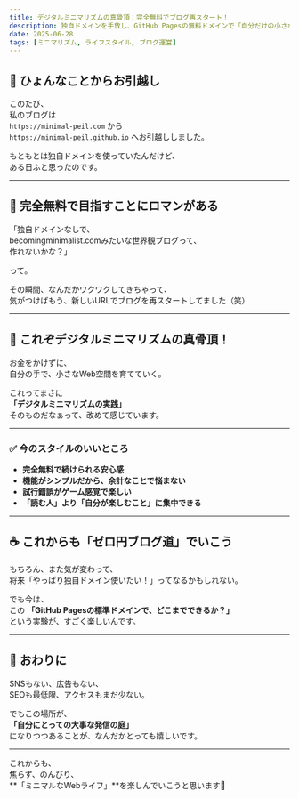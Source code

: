 ```yaml
---
title: デジタルミニマリズムの真骨頂：完全無料でブログ再スタート！
description: 独自ドメインを手放し、GitHub Pagesの無料ドメインで「自分だけの小さなメディア」を育てることにワクワクしているお話。
date: 2025-06-28
tags: [ミニマリズム, ライフスタイル, ブログ運営]
---
```


## 🌱 ひょんなことからお引越し

このたび、  
私のブログは  
`https://minimal-peil.com` から  
`https://minimal-peil.github.io` へお引越ししました。

もともとは独自ドメインを使っていたんだけど、  
ある日ふと思ったのです。

---

## 🏡 完全無料で目指すことにロマンがある

「独自ドメインなしで、  
becomingminimalist.comみたいな世界観ブログって、  
作れないかな？」

って。

その瞬間、なんだかワクワクしてきちゃって、  
気がつけばもう、新しいURLでブログを再スタートしてました（笑）

---

## 🌿 これぞデジタルミニマリズムの真骨頂！

お金をかけずに、  
自分の手で、小さなWeb空間を育てていく。

これってまさに  
**「デジタルミニマリズムの実践」**  
そのものだなぁって、改めて感じています。

---

### ✅ 今のスタイルのいいところ

- **完全無料で続けられる安心感**
- **機能がシンプルだから、余計なことで悩まない**
- **試行錯誤がゲーム感覚で楽しい**
- **「読む人」より「自分が楽しむこと」に集中できる**

---

## ☕️ これからも「ゼロ円ブログ道」でいこう

もちろん、また気が変わって、  
将来「やっぱり独自ドメイン使いたい！」ってなるかもしれない。  

でも今は、  
この **「GitHub Pagesの標準ドメインで、どこまでできるか？」**  
という実験が、すごく楽しいんです。

---

## 🌸 おわりに

SNSもない、広告もない、  
SEOも最低限、アクセスもまだ少ない。  

でもこの場所が、  
**「自分にとっての大事な発信の庭」**  
になりつつあることが、なんだかとっても嬉しいです。

---

これからも、  
焦らず、のんびり、  
**「ミニマルなWebライフ」**を楽しんでいこうと思います🌿

<!-- Google tag (gtag.js) -->
<script async src="https://www.googletagmanager.com/gtag/js?id=G-89D1F7DMB6"></script>
<script>
  window.dataLayer = window.dataLayer || [];
  function gtag(){dataLayer.push(arguments);}
  gtag('js', new Date());

  gtag('config', 'G-89D1F7DMB6');
</script>
